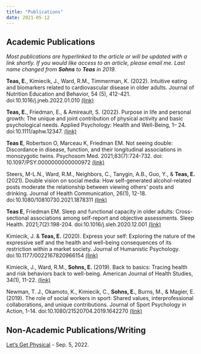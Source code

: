 ```yaml
---
title: "Publications"
date: 2021-05-12
---
```


## Academic Publications

*Most publications are hyperlinked to the article or will be updated with a link shortly. If you would like access to an article, please email me. Last name changed from **Sohns** to **Teas** in 2019.*

**Teas, E.**, Kimiecik, J., Ward, R.M., Timmerman, K. (2022). Intuitive eating and biomarkers related to cardiovascular disease in older adults. Journal of Nutrition Education and Behavior, 54 (5), 412-421. doi:10.1016/j.jneb.2022.01.010 [(link)](https://pubmed.ncbi.nlm.nih.gov/35534099/)

**Teas, E.**, Friedman, E., & Amireault, S. (2022). Purpose in life and personal growth: The unique and joint contribution of physical activity and basic psychological needs. Applied Psychology: Health and Well-Being, 1– 24. doi:10.1111/aphw.12347. [(link)](https://doi.org/10.1111/aphw.12347)

**Teas E**, Robertson O, Marceau K, Friedman EM. Not seeing double: Discordance in disease, function, and their longitudinal associations in monozygotic twins. Psychosom Med. 2021;83(7):724-732. doi: 10.1097/PSY.0000000000000972 [(link)](https://journals.lww.com/psychosomaticmedicine/Abstract/9000/Not_seeing_double__Discordance_in_disease,.98410.aspx)

Steers, M-L.N., Ward, R.M., Neighbors, C., Tanygin, A.B., Guo, Y., & **Teas, E.** (2021). Double vision on social media: How self-generated alcohol-related posts moderate the relationship between viewing others' posts and drinking. Journal of Health Communication, 26(1), 12-18. doi:10.1080/10810730.2021.1878311 [(link)](https://pubmed.ncbi.nlm.nih.gov/33587022/)

**Teas E**, Friedman EM. Sleep and functional capacity in older adults: Cross-sectional associations among self-report and objective assessments. Sleep Health. 2021;7(2):198-204. doi:10.1016/j.sleh.2020.12.001 [(link)](https://pubmed.ncbi.nlm.nih.gov/33541843/) 

Kimiecik, J. & **Teas, E.** (2020). Express your self: Exploring the nature of the expressive self and the health and well-being consequences of its restriction within a market society. Journal of Humanistic Psychology. doi:10.1177/0022167820966154 [(link)](https://journals.sagepub.com/doi/10.1177/0022167820966154) 

Kimiecik, J., Ward, R.M., **Sohns, E.** (2019). Back to basics: Tracing health and risk behaviors back to well-being. American Journal of Health Studies, 34(1), 11-22. [(link)](https://amjhealthstudies.com/index.php/ajhs/article/view/28)

Newman, T. J., Okamoto, K., Kimiecik, C., **Sohns, E.**, Burns, M., & Magier, E. (2019). The role of social workers in sport: Shared values, interprofessional collaborations, and unique contributions. Journal of Sport Psychology in Action, 1-14. doi:10.1080/21520704.2019.1642270 [(link)](https://www.tandfonline.com/doi/abs/10.1080/21520704.2019.1642270?journalCode=uspa20#:~:text=Through%20interprofessional%20collaborations%2C%20social%20workers,and%20uphold%20culturally%20competent%20practices)

## Non-Academic Publications/Writing

[Let&rsquo;s Get Physical](https://purdue.edu/stepstoleaps/explore/well-being-tips/2022_0905.php) - Sep. 5, 2022. 




